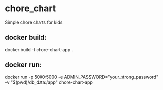 # chore_chart
Simple chore charts for kids

## docker build:
docker build -t chore-chart-app .

## docker run:
docker run -p 5000:5000 -e ADMIN_PASSWORD="your_strong_password" -v "$(pwd)/db_data:/app" chore-chart-app
